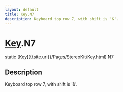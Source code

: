 ```yaml
---
layout: default
title: Key.N7
description: Keyboard top row 7, with shift is '&'.
---
```

# [Key]({{site.url}}/Pages/StereoKit/Key.html).N7

<div class='signature' markdown='1'>
static [Key]({{site.url}}/Pages/StereoKit/Key.html) N7
</div>

## Description
Keyboard top row 7, with shift is '&'.

